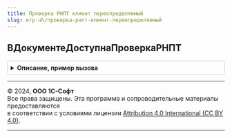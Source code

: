 ```yaml
---
title: Проверка РНПТ клиент переопределяемый
slug: erp-uh/проверка-рнпт-клиент-переопределяемый
---
```



## ВДокументеДоступнаПроверкаРНПТ
<details style="margin: 1em 0; padding: 0.5em; border: 1px solid #ccc; border-radius: 6px;">

<summary style="font-weight: bold; cursor: pointer;">Описание, пример вызова</summary>

```bsl

// Возвращает признак того, что для документа доступна проверка РНПТ.
//
// Параметры:
// ДокументСсылка - проверяемый документ
//
// Возвращаемое значение:
//  Булево - признак, что для документа доступна проверка РНПТ
Функция ВДокументеДоступнаПроверкаРНПТ(ДокументСсылка) Экспорт
```

Пример вызова
```bsl
Результат = ПроверкаРНПТКлиентПереопределяемый.ВДокументеДоступнаПроверкаРНПТ(ДокументСсылка) 
```
</details>

---

© 2024, **ООО 1С-Софт**  
Все права защищены. Эта программа и сопроводительные материалы предоставляются  
в соответствии с условиями лицензии [Attribution 4.0 International (CC BY 4.0)](https://creativecommons.org/licenses/by/4.0/legalcode).

---
